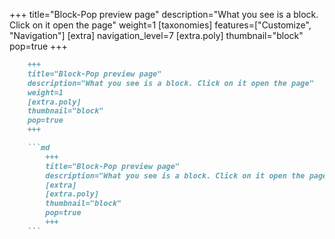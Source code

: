 +++
title="Block-Pop preview page"
description="What you see is a block. Click on it open the page"
weight=1
[taxonomies]
features=["Customize", "Navigation"]
[extra]
navigation_level=7
[extra.poly]
thumbnail="block"
pop=true
+++

```md
    +++
    title="Block-Pop preview page"
    description="What you see is a block. Click on it open the page"
    weight=1
    [extra.poly]
    thumbnail="block"
    pop=true
    +++

    ```md
        +++
        title="Block-Pop preview page"
        description="What you see is a block. Click on it open the page"
        [extra]
        [extra.poly]
        thumbnail="block"
        pop=true
        +++
    ```
```